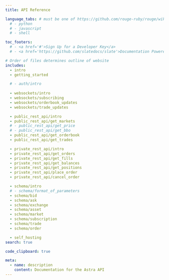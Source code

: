 ```yaml
---
title: API Reference

language_tabs: # must be one of https://github.com/rouge-ruby/rouge/wiki/List-of-supported-languages-and-lexers
  # - python
  # - javascript
  # - shell

toc_footers:
  # - <a href='#'>Sign Up for a Developer Key</a>
  # - <a href='https://github.com/slatedocs/slate'>Documentation Powered by Slate</a>

# Order of files determines outline of website
includes:
  - intro
  - getting_started

  # - auth/intro
  
  - websockets/intro
  - websockets/subscribing
  - websockets/orderbook_updates
  - websockets/trade_updates

  - public_rest_api/intro
  - public_rest_api/get_markets
  # - public_rest_api/get_price
  # - public_rest_api/get_bbo
  - public_rest_api/get_orderbook
  - public_rest_api/get_trades

  - private_rest_api/intro
  - private_rest_api/get_orders
  - private_rest_api/get_fills
  - private_rest_api/get_balances
  - private_rest_api/get_positions
  - private_rest_api/place_order
  - private_rest_api/cancel_order

  - schema/intro
  # - schema/format_of_parameters
  - schema/bid
  - schema/ask
  - schema/exchange
  - schema/asset
  - schema/market
  - schema/subscription
  - schema/trade
  - schema/order

  - self_hosting
search: true

code_clipboard: true

meta:
  - name: description
    content: Documentation for the Astra API
---
```


